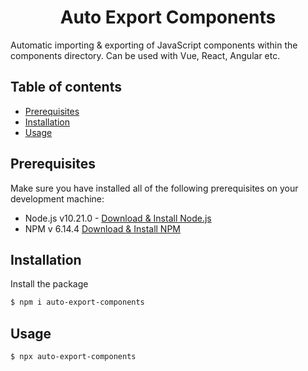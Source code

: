 <div align="center">
  <h1>Auto Export Components</h1>
</div>

Automatic importing & exporting of JavaScript components within the components directory.
Can be used with Vue, React, Angular etc.

## Table of contents

- [Prerequisites](#prerequisites)
- [Installation](#installation)
- [Usage](#usage)

## Prerequisites
Make sure you have installed all of the following prerequisites on your development machine:

- Node.js v10.21.0 - [Download & Install Node.js](https://nodejs.org/en/download/)
- NPM v 6.14.4 [Download & Install NPM](https://www.npmjs.com/get-npm)

## Installation

Install the package
```bash
$ npm i auto-export-components
```

## Usage
```bash
$ npx auto-export-components
```

